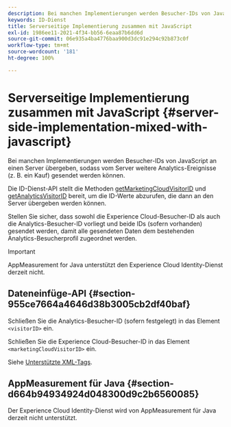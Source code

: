 ```yaml
---
description: Bei manchen Implementierungen werden Besucher-IDs von JavaScript an einen Server übergeben, sodass vom Server weitere Analytics-Ereignisse (z. B. ein Kauf) gesendet werden können.
keywords: ID-Dienst
title: Serverseitige Implementierung zusammen mit JavaScript
exl-id: 1986ee11-2021-4f34-bb56-6eaa87b6dd6d
source-git-commit: 06e935a4ba4776baa900d3dc91e294c92b873c0f
workflow-type: tm+mt
source-wordcount: '181'
ht-degree: 100%

---
```


# Serverseitige Implementierung zusammen mit JavaScript {#server-side-implementation-mixed-with-javascript}

Bei manchen Implementierungen werden Besucher-IDs von JavaScript an einen Server übergeben, sodass vom Server weitere Analytics-Ereignisse (z. B. ein Kauf) gesendet werden können.

Die ID-Dienst-API stellt die Methoden [getMarketingCloudVisitorID](../../library/get-set/getmcvid.md) und [getAnalyticsVisitorID](../../library/get-set/getanalyticsvisitorid.md) bereit, um die ID-Werte abzurufen, die dann an den Server übergeben werden können.

Stellen Sie sicher, dass sowohl die Experience Cloud-Besucher-ID als auch die Analytics-Besucher-ID vorliegt und beide IDs (sofern vorhanden) gesendet werden, damit alle gesendeten Daten dem bestehenden Analytics-Besucherprofil zugeordnet werden.

>[!IMPORTANT]
>
>AppMeasurement for Java unterstützt den Experience Cloud Identity-Dienst derzeit nicht.

## Dateneinfüge-API {#section-955ce7664a4646d38b3005cb2df40baf}

Schließen Sie die Analytics-Besucher-ID (sofern festgelegt) in das Element `<visitorID>` ein.

Schließen Sie die Experience Cloud-Besucher-ID in das Element `<marketingCloudVisitorID>` ein.

Siehe [Unterstützte XML-Tags](https://www.adobe.io).

## AppMeasurement für Java {#section-d664b94934924d048300d9c2b6560085}

Der Experience Cloud Identity-Dienst wird von AppMeasurement für Java derzeit nicht unterstützt.
